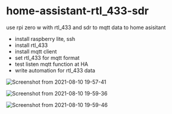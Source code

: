 # home-assistant-rtl_433-sdr
use rpi zero w with rtl_433 and sdr to mqtt data to home asisitant

- install raspberry lite, ssh
- install rtl_433
- install mqtt client
- set rtl_433 for mqtt format
- test listen mqtt function at HA
- write automation for rtl_433 data

![Screenshot from 2021-08-10 19-57-41](https://user-images.githubusercontent.com/63136346/128862935-331f1349-a39c-434f-954a-12fda4f0c85c.png)

![Screenshot from 2021-08-10 19-59-36](https://user-images.githubusercontent.com/63136346/128863331-1fc54f8d-785e-4766-9337-a0a41bcd0b2f.png)

![Screenshot from 2021-08-10 19-59-46](https://user-images.githubusercontent.com/63136346/128863362-2db78ed6-1c84-4b68-883e-0de62a47410f.png)



